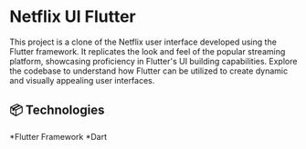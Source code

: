 # Netflix UI Flutter
This project is a clone of the Netflix user interface developed using the Flutter framework. It replicates the look and feel of the popular streaming platform, showcasing proficiency in Flutter's UI building capabilities. Explore the codebase to understand how Flutter can be utilized to create dynamic and visually appealing user interfaces.

## 📦 Technologies
*Flutter Framework
*Dart
